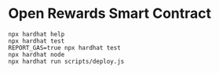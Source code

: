 # Open Rewards Smart Contract

```shell
npx hardhat help
npx hardhat test
REPORT_GAS=true npx hardhat test
npx hardhat node
npx hardhat run scripts/deploy.js
```
